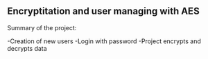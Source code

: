 <h2> Encryptitation and user managing with AES </h2>

Summary of the project:

-Creation of new users
-Login with password
-Project encrypts and decrypts data
